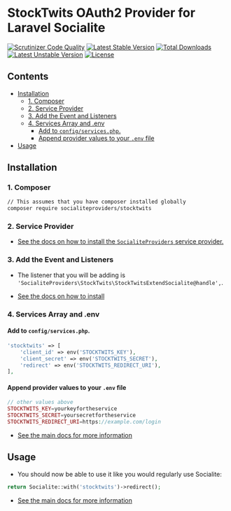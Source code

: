 # StockTwits OAuth2 Provider for Laravel Socialite

[![Scrutinizer Code Quality](https://img.shields.io/scrutinizer/g/SocialiteProviders/StockTwits.svg?style=flat-square)](https://scrutinizer-ci.com/g/SocialiteProviders/StockTwits/?branch=master)
[![Latest Stable Version](https://img.shields.io/packagist/v/socialiteproviders/stocktwits.svg?style=flat-square)](https://packagist.org/packages/socialiteproviders/stocktwits)
[![Total Downloads](https://img.shields.io/packagist/dt/socialiteproviders/stocktwits.svg?style=flat-square)](https://packagist.org/packages/socialiteproviders/stocktwits)
[![Latest Unstable Version](https://img.shields.io/packagist/vpre/socialiteproviders/stocktwits.svg?style=flat-square)](https://packagist.org/packages/socialiteproviders/stocktwits)
[![License](https://img.shields.io/packagist/l/socialiteproviders/stocktwits.svg?style=flat-square)](https://packagist.org/packages/socialiteproviders/stocktwits)

<!-- START doctoc generated TOC please keep comment here to allow auto update -->
<!-- DON'T EDIT THIS SECTION, INSTEAD RE-RUN doctoc TO UPDATE -->
## Contents

- [Installation](#installation)
  - [1. Composer](#1-composer)
  - [2. Service Provider](#2-service-provider)
  - [3. Add the Event and Listeners](#3-add-the-event-and-listeners)
  - [4. Services Array and .env](#4-services-array-and-env)
    - [Add to `config/services.php`.](#add-to-configservicesphp)
    - [Append provider values to your `.env` file](#append-provider-values-to-your-env-file)
- [Usage](#usage)

<!-- END doctoc generated TOC please keep comment here to allow auto update -->


## Installation

### 1. Composer

```bash
// This assumes that you have composer installed globally
composer require socialiteproviders/stocktwits
```

### 2. Service Provider

* [See the docs on how to install the `SocialiteProviders` service provider.](https://github.com/SocialiteProviders/Manager#2-service-provider)


### 3. Add the Event and Listeners

* The listener that you will be adding is `'SocialiteProviders\StockTwits\StockTwitsExtendSocialite@handle',`.

* [See the docs on how to install](https://github.com/SocialiteProviders/Manager#3-add-the-event-and-listeners)

### 4. Services Array and .env

#### Add to `config/services.php`.

```php
'stocktwits' => [
    'client_id' => env('STOCKTWITS_KEY'),
    'client_secret' => env('STOCKTWITS_SECRET'),
    'redirect' => env('STOCKTWITS_REDIRECT_URI'),
],
```

#### Append provider values to your `.env` file

```php
// other values above
STOCKTWITS_KEY=yourkeyfortheservice
STOCKTWITS_SECRET=yoursecretfortheservice
STOCKTWITS_REDIRECT_URI=https://example.com/login
```

* [See the main docs for more information](https://github.com/SocialiteProviders/Manager#4-services-array-and-env)


## Usage

* You should now be able to use it like you would regularly use Socialite:

```php
return Socialite::with('stocktwits')->redirect();
```

* [See the main docs for more information](https://github.com/SocialiteProviders/Manager#usage)
